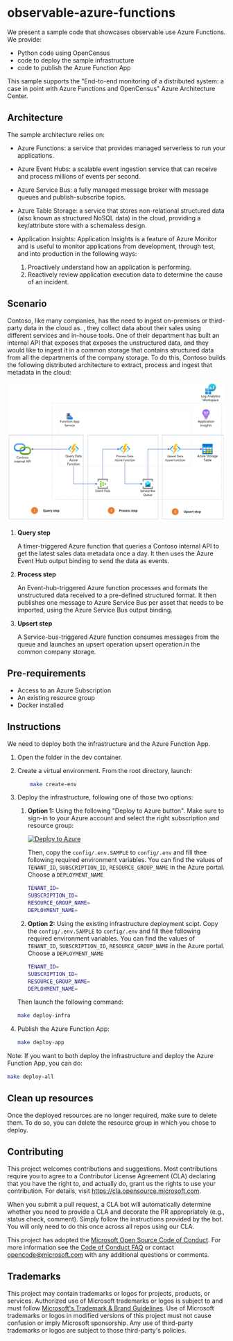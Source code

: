 # observable-azure-functions

We present a sample code that showcases observable use Azure Functions.
We provide:

- Python code using OpenCensus
- code to deploy the sample infrastructure
- code to publish the Azure Function App

This sample supports the "End-to-end monitoring of a distributed system: a case in point with Azure Functions and OpenCensus" Azure Architecture Center.

## Architecture

The sample architecture relies on:

- Azure Functions: a service that provides managed serverless to run your applications.

- Azure Event Hubs: a scalable event ingestion service that can receive and process millions of events per second.

- Azure Service Bus: a fully managed message broker with message queues and publish-subscribe topics.

- Azure Table Storage: a service that stores non-relational structured data (also known as structured NoSQL data) in the cloud, providing a key/attribute store with a schemaless design.

- Application Insights: Application Insights is a feature of Azure Monitor and is useful to monitor applications from development, through test, and into production in the following ways:

    1. Proactively understand how an application is performing.
    1. Reactively review application execution data to determine the cause of an incident. 

## Scenario

Contoso, like many companies, has the need to ingest on-premises or third-party data in the cloud as. , they collect data about their sales using different services and in-house tools. One of their department has built an internal API that exposes that exposes the unstructured data, and they would like to ingest it in a common storage that contains structured data from all the departments of the company storage. To do this, Contoso builds the following distributed architecture to extract, process and ingest that metadata in the cloud:

![A picture that shows the implemented architecture. It is divided in three steps: query, process and upsert.](./data/architecture-diagram.png)

1) **Query step**

    A timer-triggered Azure function that queries a Contoso internal API to get the latest sales data metadata once a day. It then uses the Azure Event Hub output binding to send the data as events.

2) **Process step**

    An Event-hub-triggered Azure function processes and formats the unstructured data received to a pre-defined structured format. It then publishes one message to Azure Service Bus per asset that needs to be imported, using the Azure Service Bus output binding.

3) **Upsert step**

    A Service-bus-triggered Azure function consumes messages from the queue and launches an upsert operation upsert operation.in the common company storage.

## Pre-requirements

- Access to an Azure Subscription
- An existing resource group
- Docker installed

## Instructions

We need to deploy both the infrastructure and the Azure Function App.

1. Open the folder in the dev container.

1. Create a virtual environment. From the root directory, launch:

    ```bash
        make create-env
    ```


1. Deploy the infrastructure, following one of those two options:
    1. **Option 1:** Using the following "Deploy to Azure button". Make sure to sign-in to your Azure account and select the right subscription and resource group:

        [![Deploy to Azure](https://aka.ms/deploytoazurebutton)](https%3A%2F%2Fraw.githubusercontent.com%2FAzure%2Fobservable-python-azure-functions%2Finitial-branch-code%2Finfra%2Fmain.json)

        Then, copy the ```config/.env.SAMPLE``` to ```config/.env``` and fill thee following required environment variables. You can find the values of ```TENANT_ID```, ```SUBSCRIPTION_ID```, ```RESOURCE_GROUP_NAME``` in the Azure portal. Choose a ```DEPLOYMENT_NAME```

        ```bash
        TENANT_ID= 
        SUBSCRIPTION_ID= 
        RESOURCE_GROUP_NAME=
        DEPLOYMENT_NAME=
        ```

    1. **Option 2:** Using the existing infrastructure deployment scipt. Copy the ```config/.env.SAMPLE``` to ```config/.env``` and fill thee following required environment variables. You can find the values of ```TENANT_ID```, ```SUBSCRIPTION_ID```, ```RESOURCE_GROUP_NAME``` in the Azure portal. Choose a ```DEPLOYMENT_NAME```

        ```bash
        TENANT_ID= 
        SUBSCRIPTION_ID= 
        RESOURCE_GROUP_NAME=
        DEPLOYMENT_NAME=
        ```

    Then launch the following command:

    ```bash
    make deploy-infra
    ```

1. Publish the Azure Function App:

    ```bash
    make deploy-app
    ```

Note: If you want to both deploy the infrastructure and deploy the Azure Function App, you can do:

```bash
make deploy-all
```

## Clean up resources

Once the deployed resources are no longer required, make sure to delete them. To do so, you can delete the resource group in which you chose to deploy.

## Contributing

This project welcomes contributions and suggestions.  Most contributions require you to agree to a
Contributor License Agreement (CLA) declaring that you have the right to, and actually do, grant us
the rights to use your contribution. For details, visit https://cla.opensource.microsoft.com.

When you submit a pull request, a CLA bot will automatically determine whether you need to provide
a CLA and decorate the PR appropriately (e.g., status check, comment). Simply follow the instructions
provided by the bot. You will only need to do this once across all repos using our CLA.

This project has adopted the [Microsoft Open Source Code of Conduct](https://opensource.microsoft.com/codeofconduct/).
For more information see the [Code of Conduct FAQ](https://opensource.microsoft.com/codeofconduct/faq/) or
contact [opencode@microsoft.com](mailto:opencode@microsoft.com) with any additional questions or comments.

## Trademarks

This project may contain trademarks or logos for projects, products, or services. Authorized use of Microsoft 
trademarks or logos is subject to and must follow 
[Microsoft's Trademark & Brand Guidelines](https://www.microsoft.com/en-us/legal/intellectualproperty/trademarks/usage/general).
Use of Microsoft trademarks or logos in modified versions of this project must not cause confusion or imply Microsoft sponsorship.
Any use of third-party trademarks or logos are subject to those third-party's policies.